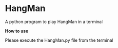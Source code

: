 # HangMan
A python program to play HangMan in a terminal

**How to use**

Please execute the HangMan.py file from the terminal
